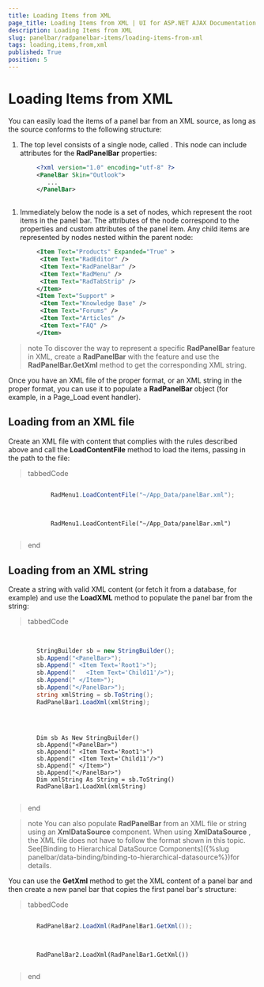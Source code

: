```yaml
---
title: Loading Items from XML
page_title: Loading Items from XML | UI for ASP.NET AJAX Documentation
description: Loading Items from XML
slug: panelbar/radpanelbar-items/loading-items-from-xml
tags: loading,items,from,xml
published: True
position: 5
---
```


# Loading Items from XML



You can easily load the items of a panel bar from an XML source, as long as the source conforms to the following structure:

1. The top level consists of a single node, called <PanelBar>. This node can include attributes for the __RadPanelBar__ properties:

````XML
	    <?xml version="1.0" encoding="utf-8" ?>
	    <PanelBar Skin="Outlook">
	       ...
	    </PanelBar>
	
````



1. Immediately below the <PanelBar> node is a set of <Item> nodes, which represent the root items in the panel bar. The attributes of the <Item> node correspond to the properties and custom attributes of the panel item. Any child items are represented by <Item> nodes nested within the parent <Item> node:

````XML
	    <Item Text="Products" Expanded="True" >
	     <Item Text="RadEditor" />
	     <Item Text="RadPanelBar" />
	     <Item Text="RadMenu" />
	     <Item Text="RadTabStrip" />
	    </Item>
	    <Item Text="Support" >
	     <Item Text="Knowledge Base" />
	     <Item Text="Forums" />
	     <Item Text="Articles" />
	     <Item Text="FAQ" />
	    </Item> 
````



>note To discover the way to represent a specific __RadPanelBar__ feature in XML, create a __RadPanelBar__ with the feature and use the __RadPanelBar.GetXml__ method to get the corresponding XML string.
>


Once you have an XML file of the proper format, or an XML string in the proper format, you can use it to populate a __RadPanelBar__ object (for example, in a Page_Load event handler).

## Loading from an XML file

Create an XML file with content that complies with the rules described above and call the __LoadContentFile__ method to load the items, passing in the path to the file:

>tabbedCode

````C#
	     
			RadMenu1.LoadContentFile("~/App_Data/panelBar.xml");
				
````
````VB.NET
	
			RadMenu1.LoadContentFile("~/App_Data/panelBar.xml")
	
````
>end

## Loading from an XML string

Create a string with valid XML content (or fetch it from a database, for example) and use the __LoadXML__ method to populate the panel bar from the string:

>tabbedCode

````C#
	     
	
	    StringBuilder sb = new StringBuilder();
	    sb.Append("<PanelBar>");
	    sb.Append(" <Item Text='Root1'>");
	    sb.Append("   <Item Text='Child11'/>");
	    sb.Append(" </Item>");
	    sb.Append("</PanelBar>");
	    string xmlString = sb.ToString();
	    RadPanelBar1.LoadXml(xmlString);
				
````
````VB.NET
	
	
	    Dim sb As New StringBuilder()
	    sb.Append("<PanelBar>")
	    sb.Append(" <Item Text='Root1'>")
	    sb.Append(" <Item Text='Child11'/>")
	    sb.Append(" </Item>")
	    sb.Append("</PanelBar>")
	    Dim xmlString As String = sb.ToString()
	    RadPanelBar1.LoadXml(xmlString)
	
````
>end

>note You can also populate __RadPanelBar__ from an XML file or string using an __XmlDataSource__ component. When using __XmlDataSource__ , the XML file does not have to follow the format shown in this topic. See[Binding to Hierarchical DataSource Components]({%slug panelbar/data-binding/binding-to-hierarchical-datasource%})for details.
>


You can use the __GetXml__ method to get the XML content of a panel bar and then create a new panel bar that copies the first panel bar's structure:



>tabbedCode

````C#
	     
		RadPanelBar2.LoadXml(RadPanelBar1.GetXml());
				
````
````VB.NET
	
		RadPanelBar2.LoadXml(RadPanelBar1.GetXml()) 
	
````
>end
